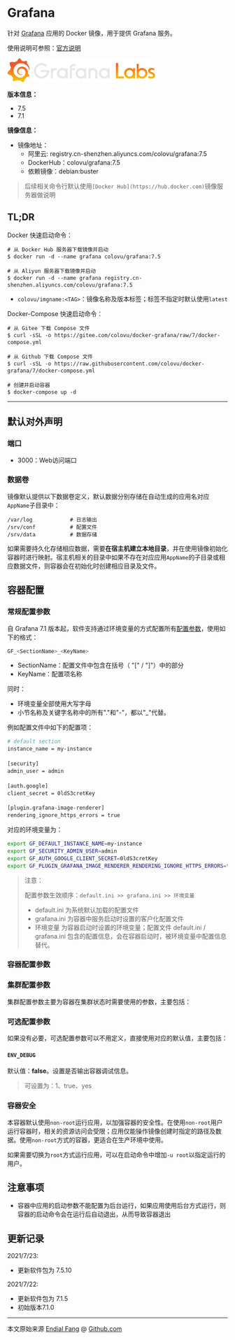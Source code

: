 # Grafana

针对 [Grafana]() 应用的 Docker 镜像，用于提供 Grafana 服务。

使用说明可参照：[官方说明](https://grafana.com/docs/grafana/latest/getting-started/)

<img src="img/grafana_logo-web.svg" alt="grafana-logo" style="zoom: 33%;" />

**版本信息：**

- 7.5
- 7.1

**镜像信息：**

* 镜像地址：
  - 阿里云: registry.cn-shenzhen.aliyuncs.com/colovu/grafana:7.5
  - DockerHub：colovu/grafana:7.5
  * 依赖镜像：debian:buster

> 后续相关命令行默认使用`[Docker Hub](https://hub.docker.com)`镜像服务器做说明



## TL;DR

Docker 快速启动命令：

```shell
# 从 Docker Hub 服务器下载镜像并启动
$ docker run -d --name grafana colovu/grafana:7.5

# 从 Aliyun 服务器下载镜像并启动
$ docker run -d --name grafana registry.cn-shenzhen.aliyuncs.com/colovu/grafana:7.5
```

- `colovu/imgname:<TAG>`：镜像名称及版本标签；标签不指定时默认使用`latest`




Docker-Compose 快速启动命令：

```shell
# 从 Gitee 下载 Compose 文件
$ curl -sSL -o https://gitee.com/colovu/docker-grafana/raw/7/docker-compose.yml

# 从 Github 下载 Compose 文件
$ curl -sSL -o https://raw.githubusercontent.com/colovu/docker-grafana/7/docker-compose.yml

# 创建并启动容器
$ docker-compose up -d
```



---



## 默认对外声明

### 端口

- 3000：Web访问端口

### 数据卷

镜像默认提供以下数据卷定义，默认数据分别存储在自动生成的应用名对应`AppName`子目录中：

```shell
/var/log			# 日志输出
/srv/conf			# 配置文件
/srv/data			# 数据存储
```

如果需要持久化存储相应数据，需要**在宿主机建立本地目录**，并在使用镜像初始化容器时进行映射。宿主机相关的目录中如果不存在对应应用`AppName`的子目录或相应数据文件，则容器会在初始化时创建相应目录及文件。



## 容器配置

### 常规配置参数

自 Grafana 7.1 版本起，软件支持通过环境变量的方式配置所有[配置参数](https://grafana.com/docs/grafana/latest/administration/configuration/#configure-with-environment-variables)，使用如下的格式：

```bash
GF_<SectionName>_<KeyName>
```

- SectionName：配置文件中包含在括号（ "["  / "]"）中的部分
- KeyName：配置项名称

同时：

- 环境变量全部使用大写字母
- 小节名称及关键字名称中的所有"."和"-"，都以"_"代替。

例如配置文件中如下的配置项：

```bash
# default section
instance_name = my-instance

[security]
admin_user = admin

[auth.google]
client_secret = 0ldS3cretKey

[plugin.grafana-image-renderer]
rendering_ignore_https_errors = true
```

对应的环境变量为：

```bash
export GF_DEFAULT_INSTANCE_NAME=my-instance
export GF_SECURITY_ADMIN_USER=admin
export GF_AUTH_GOOGLE_CLIENT_SECRET=0ldS3cretKey
export GF_PLUGIN_GRAFANA_IMAGE_RENDERER_RENDERING_IGNORE_HTTPS_ERRORS=true
```

> 注意：
>
> 配置参数生效顺序：`default.ini >> grafana.ini >> 环境变量`
>
> - default.ini 为系统默认加载的配置文件
> - grafana.ini 为容器中服务启动时设置的客户化配置文件
> - 环境变量 为容器启动时设置的环境变量；配置文件 default.ini / grafana.ini 包含的配置信息，会在容器启动时，被环境变量中配置信息替代。



### 容器配置参数



### 集群配置参数

集群配置参数主要为容器在集群状态时需要使用的参数，主要包括：



### 可选配置参数

如果没有必要，可选配置参数可以不用定义，直接使用对应的默认值，主要包括：

#### `ENV_DEBUG`

默认值：**false**。设置是否输出容器调试信息。

> 可设置为：1、true、yes


### 容器安全

本容器默认使用`non-root`运行应用，以加强容器的安全性。在使用`non-root`用户运行容器时，相关的资源访问会受限；应用仅能操作镜像创建时指定的路径及数据。使用`non-root`方式的容器，更适合在生产环境中使用。

如果需要切换为`root`方式运行应用，可以在启动命令中增加`-u root`以指定运行的用户。



## 注意事项

- 容器中应用的启动参数不能配置为后台运行，如果应用使用后台方式运行，则容器的启动命令会在运行后自动退出，从而导致容器退出



## 更新记录

2021/7/23:
- 更新软件包为 7.5.10

2021/7/22:
- 更新软件包为 7.1.5
- 初始版本7.1.0



----

本文原始来源 [Endial Fang](https://github.com/colovu) @ [Github.com](https://github.com)
